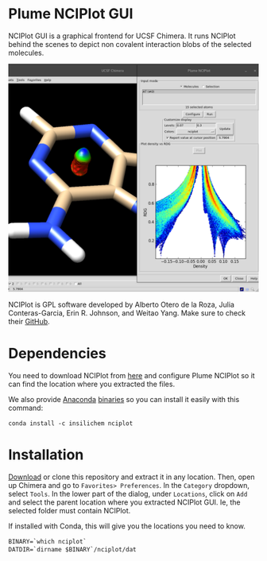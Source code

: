 # Plume NCIPlot GUI

NCIPlot GUI is a graphical frontend for UCSF Chimera. It runs NCIPlot behind the scenes to depict non covalent interaction blobs of the selected molecules. 

![NCIPlotGUI](screenshot.png)

NCIPlot is GPL software developed by Alberto Otero de la Roza,
Julia Conteras-Garcia, Erin R. Johnson, and Weitao Yang. Make sure to check their [GitHub](https://github.com/aoterodelaroza/nciplot).

# Dependencies
You need to download NCIPlot from [here](https://github.com/aoterodelaroza/nciplot) and configure Plume NCIPlot so it can find the location where you extracted the files.

We also provide [Anaconda](https://www.continuum.io/) [binaries](https://anaconda.org/InsiliChem/nciplot) so you can install it easily with this command:

```
conda install -c insilichem nciplot
```

# Installation
[Download](https://bitbucket.org/insilichem/nciplot/downloads) or clone this repository and extract it in any location. Then, open up Chimera and go to `Favorites> Preferences`. In the `Category` dropdown, select `Tools`. In the lower part of the dialog, under `Locations`, click on `Add` and select the parent location where you extracted NCIPlot GUI. Ie, the selected folder must contain NCIPlot.

If installed with Conda, this will give you the locations you need to know.

```
BINARY=`which nciplot`
DATDIR=`dirname $BINARY`/nciplot/dat
```
